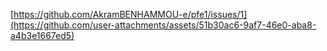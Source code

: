 [https://github.com/AkramBENHAMMOU-e/pfe1/issues/1](https://github.com/user-attachments/assets/51b30ac6-9af7-46e0-aba8-a4b3e1667ed5)

